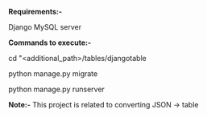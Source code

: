 **Requirements:-**

Django
MySQL server

**Commands to execute:-**

cd "<additional_path>/tables/djangotable

python manage.py migrate

python manage.py runserver


**Note:-**
This project is related to converting JSON -> table
